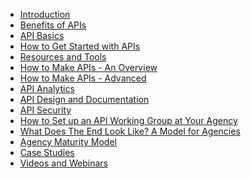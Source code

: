 * [Introduction](https://github.com/18F/API-All-the-X/blob/master/education/introduction.md)
* [Benefits of APIs](https://github.com/18F/API-All-the-X/blob/master/education/benefits_of_apis.md)
* [API Basics]()
* [How to Get Started with APIs](https://github.com/18F/API-All-the-X/blob/master/education/how_to_get_started_with_apis.md)
* [Resources and Tools]()
* [How to Make APIs - An Overview]()
* [How to Make APIs - Advanced](https://github.com/18F/API-All-the-X/blob/master/education/how_to_make_APIs-advanced.md)
* [API Analytics]()
* [API Design and Documentation]()
* [API Security]()
* [How to Set up an API Working Group at Your Agency]()
* [What Does The End Look Like?  A Model for Agencies]()
* [Agency Maturity Model]()
* [Case Studies](https://github.com/18F/API-All-the-X/tree/master/education/case_studies)
* [Videos and Webinars](https://github.com/18F/API-All-the-X/tree/master/education)
